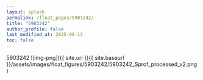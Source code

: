 ```yaml
---
layout: splash
permalink: /float_pages/5903242/
title: "5903242"
author_profile: false
last_modified_at: 2025-06-13
toc: false
---
```

 
5903242
![img-png]({{ site.url }}{{ site.baseurl }}/assets/images/float_figures/5903242/5903242_Sprof_processed_v2.png)